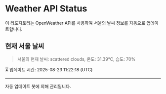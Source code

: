 
# Weather API Status

이 리포지토리는 OpenWeather API를 사용하여 서울의 날씨 정보를 자동으로 업데이트합니다.

## 현재 서울 날씨
> 서울의 현재 날씨: scattered clouds, 온도: 31.39°C, 습도: 70%

⏳ 업데이트 시간: 2025-08-23 11:22:18 (UTC)

---
자동 업데이트 봇에 의해 관리됩니다.
